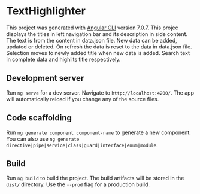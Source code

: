 # TextHighlighter

This project was generated with [Angular CLI](https://github.com/angular/angular-cli) version 7.0.7.
This projec displays the titles in left navigation bar and its description in side content.
The text is from the content in data.json file.
New data can be added, updated or deleted.
On refresh the data is reset to the data in data.json file.
Selection moves to newly added title when new data is added.
Search text in complete data and highlits title respectively.


## Development server

Run `ng serve` for a dev server. Navigate to `http://localhost:4200/`. The app will automatically reload if you change any of the source files.

## Code scaffolding

Run `ng generate component component-name` to generate a new component. You can also use `ng generate directive|pipe|service|class|guard|interface|enum|module`.

## Build

Run `ng build` to build the project. The build artifacts will be stored in the `dist/` directory. Use the `--prod` flag for a production build.

